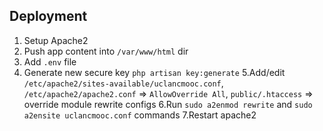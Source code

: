 ## Deployment
1. Setup Apache2
2. Push app content into `/var/www/html` dir
3. Add `.env` file
4. Generate new secure key `php artisan key:generate`
5.Add/edit `/etc/apache2/sites-available/uclancmooc.conf`, `/etc/apache2/apache2.conf` => `AllowOverride All`, `public/.htaccess` => override module rewrite configs
6.Run `sudo a2enmod rewrite` and `sudo a2ensite uclancmooc.conf` commands
7.Restart apache2
